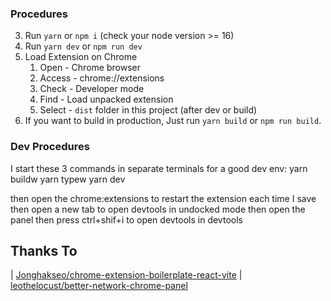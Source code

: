 ### Procedures <a name="procedures"></a>

3. Run `yarn` or `npm i` (check your node version >= 16)
4. Run `yarn dev` or `npm run dev`
5. Load Extension on Chrome
   1. Open - Chrome browser
   2. Access - chrome://extensions
   3. Check - Developer mode
   4. Find - Load unpacked extension
   5. Select - `dist` folder in this project (after dev or build)
6. If you want to build in production, Just run `yarn build` or `npm run build`.

### Dev Procedures

I start these 3 commands in separate terminals for a good dev env:
  yarn buildw
  yarn typew
  yarn dev

then open the chrome:extensions to restart the extension each time I save
then open a new tab to open devtools in undocked mode
then open the panel
then press ctrl+shif+i to open devtools in devtools

## Thanks To

| [Jonghakseo/chrome-extension-boilerplate-react-vite](https://github.com/Jonghakseo/chrome-extension-boilerplate-react-vite)
| [leothelocust/better-network-chrome-panel](https://github.com/leothelocust/better-network-chrome-panel)

